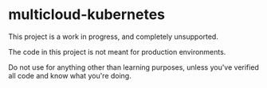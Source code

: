 # multicloud-kubernetes

This project is a work in progress, and completely unsupported.

The code in this project is not meant for production environments.

Do not use for anything other than learning purposes, unless you've verified all code and know what you're doing.
